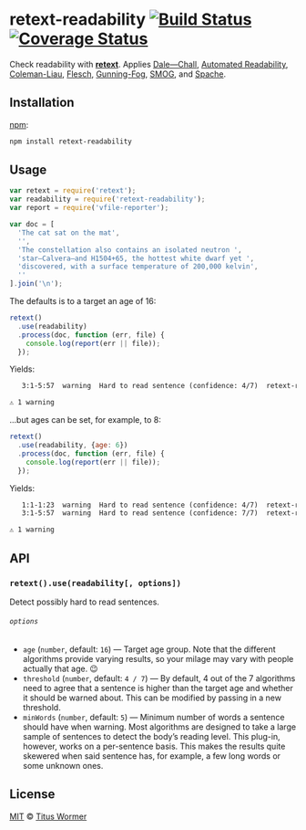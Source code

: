 # retext-readability [![Build Status][travis-badge]][travis] [![Coverage Status][codecov-badge]][codecov]

Check readability with [**retext**][retext].  Applies
[Dale—Chall][dale-chall], [Automated Readability][automated-readability],
[Coleman-Liau][coleman-liau], [Flesch][flesch], [Gunning-Fog][gunning-fog],
[SMOG][smog], and [Spache][spache].

## Installation

[npm][]:

```bash
npm install retext-readability
```

## Usage

```js
var retext = require('retext');
var readability = require('retext-readability');
var report = require('vfile-reporter');

var doc = [
  'The cat sat on the mat',
  '',
  'The constellation also contains an isolated neutron ',
  'star—Calvera—and H1504+65, the hottest white dwarf yet ',
  'discovered, with a surface temperature of 200,000 kelvin',
  ''
].join('\n');
```

The defaults is to a target an age of 16:

```js
retext()
  .use(readability)
  .process(doc, function (err, file) {
    console.log(report(err || file));
  });
```

Yields:

```txt
   3:1-5:57  warning  Hard to read sentence (confidence: 4/7)  retext-readability

⚠ 1 warning
```

...but ages can be set, for example, to 8:

```js
retext()
  .use(readability, {age: 6})
  .process(doc, function (err, file) {
    console.log(report(err || file));
  });
```

Yields:

```txt
   1:1-1:23  warning  Hard to read sentence (confidence: 4/7)  retext-readability
   3:1-5:57  warning  Hard to read sentence (confidence: 7/7)  retext-readability

⚠ 1 warning
```

## API

### `retext().use(readability[, options])`

Detect possibly hard to read sentences.

###### `options`

*   `age` (`number`, default: `16`)
    — Target age group.  Note that the different algorithms
    provide varying results, so your milage may vary with
    people actually that age.  :wink:
*   `threshold` (`number`, default: `4 / 7`)
    — By default, 4 out of the 7 algorithms need to agree that
    a sentence is higher than the target age and whether it should
    be warned about.  This can be modified by passing in a new
    threshold.
*   `minWords` (`number`, default: `5`)
    — Minimum number of words a sentence should have when warning.
    Most algorithms are designed to take a large sample of
    sentences to detect the body’s reading level.  This plug-in,
    however, works on a per-sentence basis.  This makes the results
    quite skewered when said sentence has, for example, a few long
    words or some unknown ones.

## License

[MIT][license] © [Titus Wormer][author]

<!-- Definitions -->

[travis-badge]: https://img.shields.io/travis/wooorm/retext-readability.svg

[travis]: https://travis-ci.org/wooorm/retext-readability

[codecov-badge]: https://img.shields.io/codecov/c/github/wooorm/retext-readability.svg

[codecov]: https://codecov.io/github/wooorm/retext-readability

[npm]: https://docs.npmjs.com/cli/install

[license]: LICENSE

[author]: http://wooorm.com

[retext]: https://github.com/wooorm/retext

[dale-chall]: https://github.com/wooorm/dale-chall-formula

[automated-readability]: https://github.com/wooorm/automated-readability

[coleman-liau]: https://github.com/wooorm/coleman-liau

[flesch]: https://github.com/wooorm/flesch

[gunning-fog]: https://github.com/wooorm/gunning-fog

[spache]: https://github.com/wooorm/spache-formula

[smog]: https://github.com/wooorm/smog-formula
